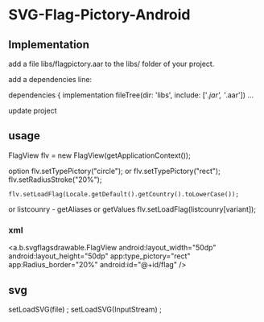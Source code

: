 # SVG-Flag-Pictory-Android

## Implementation

add a file libs/flagpictory.aar to the libs/ folder of your project.

add a dependencies line: 

dependencies {
    implementation fileTree(dir: 'libs', include: ['*.jar', '*.aar'])
          ...
          
 update project 
 
 ## usage
 
 FlagView flv = new FlagView(getApplicationContext());
 
 option 
   flv.setTypePictory("circle");
 or
   flv.setTypePictory("rect");
   flv.setRadiusStroke("20%");
  
    flv.setLoadFlag(Locale.getDefault().getCountry().toLowerCase());
   
   or 
   listcounry - getAliases or getValues
  flv.setLoadFlag(listcounry[variant]);
  
  ### xml
  
  <a.b.svgflagsdrawable.FlagView
         android:layout_width="50dp"
        android:layout_height="50dp"
         app:type_pictory="rect"
        app:Radius_border="20%"
        android:id="@+id/flag"
        />
        
  ## svg
  
  setLoadSVG(file) ;
   setLoadSVG(InputStream) ;
  
  
  
   
  
 
